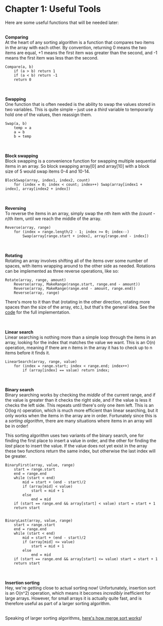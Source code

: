 Chapter 1: Useful Tools
====================

Here are some useful functions that will be needed later:<br/><br/>

<b>Comparing</b><br/>
At the heart of any sorting algorithm is a function that compares two items in the array with each other. By convention, returning 0 means the two items are equal, +1 means the first item was greater than the second, and -1 means the first item was less than the second.<br/>

    Compare(a, b)
        if (a > b) return 1
        if (a < b) return -1
        return 0

<br/><br/>
<b>Swapping</b><br/>
One function that is often needed is the ability to swap the values stored in two variables. This is quite simple – just use a <i>third</i> variable to temporarily hold one of the values, then reassign them.<br/>

    Swap(a, b)
        temp = a
        a = b
        b = temp

<br/><br/>
<b>Block swapping</b><br/>
Block swapping is a convenience function for swapping multiple sequential items in an array. So block swapping array[0] and array[10] with a block size of 5 would swap items 0-4 and 10-14.<br/>

    BlockSwap(array, index1, index2, count)
		for (index = 0; index < count; index++) Swap(array[index1 + index], array[index2 + index])

<br/><br/>
<b>Reversing</b><br/>
To reverse the items in an array, simply swap the <i>n</i>th item with the <i>(count - n)</i>th item, until we reach the middle of the array.<br/>

    Reverse(array, range)
        for (index = range.length/2 - 1; index >= 0; index--)
            Swap(array[range.start + index], array[range.end - index])

<br/><br/>
<b>Rotating</b><br/>
Rotating an array involves shifting all of the items over some number of spaces, with items wrapping around to the other side as needed. Rotations can be implemented as three reverse operations, like so:<br/>

    Rotate(array, range, amount)
        Reverse(array, MakeRange(range.start, range.end - amount))
        Reverse(array, MakeRange(range.end - amount, range.end))
        Reverse(array, range)

There's more to it than that (rotating in the other direction, rotating more spaces than the size of the array, etc.), but that's the general idea. See the <a href="https://github.com/BonzaiThePenguin/WikiSort/blob/master/WikiSort.md">code</a> for the full implementation.

<br/><br/>
<b>Linear search</b><br/>
Linear searching is nothing more than a simple loop through the items in an array, looking for the index that matches the value we want. This is an O(n) operation, meaning if there are n items in the array it has to check up to n items before it finds it.

    LinearSearch(array, range, value)
        for (index = range.start; index < range.end; index++)
            if (array[index] == value) return index;

<br/><br/>
<b>Binary search</b><br/>
Binary searching works by checking the <i>middle</i> of the current range, and if the value is greater than it checks the right side, and if the value is less it checks the left side. This repeats until there's only one item left. This is an O(log n) operation, which is much more efficient than linear searching, but it only works when the items in the array are in order. Fortunately since this is a <i>sorting algorithm</i>, there are many situations where items in an array will be in order!

This sorting algorithm uses two variants of the binary search, one for finding the first place to insert a value in order, and the other for finding the <i>last</i> place to insert the value. If the value does not yet exist in the array these two functions return the same index, but otherwise the last index will be greater.

    BinaryFirst(array, value, range)
        start = range.start
        end = range.end
        while (start < end)
            mid = start + (end - start)/2
            if (array[mid] < value)
                start = mid + 1
            else
                end = mid
        if (start == range.end && array[start] < value) start = start + 1
        return start


    BinaryLast(array, value, range)
        start = range.start
        end = range.end
        while (start < end)
            mid = start + (end - start)/2
            if (array[mid] <= value)
                start = mid + 1
            else
                end = mid
        if (start == range.end && array[start] <= value) start = start + 1
        return start

<br/><br/>
<b>Insertion sorting</b><br/>
Hey, we're getting close to actual sorting now! Unfortunately, insertion sort is an O(n^2) operation, which means it becomes <i>incredibly</i> inefficient for large arrays. However, for small arrays it is actually quite fast, and is therefore useful as part of a larger sorting algorithm.<br/><br/>

Speaking of larger sorting algorithms, <a href="https://github.com/BonzaiThePenguin/WikiSort/blob/master/Chapter%202:%20Merging.md">here's how merge sort works</a>!
